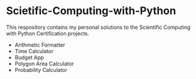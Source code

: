 # Scietific-Computing-with-Python

This respository contains my personal solutions to the Scientific Computing with Python Certification projects.

 - Arithmetic Formatter
 - Time Calculator
 - Budget App
 - Polygon Area Calculator
 - Probability Calculator
